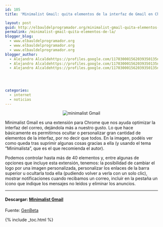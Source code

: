 ```yaml
---
id: 105
title: 'Minimalist Gmail: quita elementos de la interfaz de Gmail en Chrome'

layout: post
guid: http://elbauldelprogramador.org/minimalist-gmail-quita-elementos-de-la-interfaz-de-gmail-en-chrome/
permalink: /minimalist-gmail-quita-elementos-de-la/
blogger_blog:
  - www.elbauldelprogramador.org
  - www.elbauldelprogramador.org
  - www.elbauldelprogramador.org
blogger_author:
  - Alejandro Alcaldehttps://profiles.google.com/117030001562039350135noreply@blogger.com
  - Alejandro Alcaldehttps://profiles.google.com/117030001562039350135noreply@blogger.com
  - Alejandro Alcaldehttps://profiles.google.com/117030001562039350135noreply@blogger.com

  
  
  
categories:
  - internet
  - noticias
---
```

<div class="separator" style="clear: both; text-align: center;">
  <img src="http://lh5.ggpht.com/_IlK2pNFFgGM/TUATGV63PcI/AAAAAAAAARo/-zSZ_QsOyVw/minimalist-gmail.jpg" alt="minimalist Gmail" />
</div>

Minimalist Gmail es una extensión para Chrome que nos ayuda optimizar la interfaz del correo, dejándola más a nuestro gusto. Lo que hace básicamente es permitirnos ocultar o personalizar gran cantidad de elementos de la interfaz, por no decir que todos. En la imagen, podéis ver como queda tras suprimir algunas cosas gracias a ella (y usando el tema “Minimalista”, que es el que recomienda el autor).  
  
<!--ad-->

  
Podemos controlar hasta más de 40 elementos y, entre algunas de opciones que incluye esta extensión, tenemos: la posibilidad de cambiar el logo por una imagen personalizada, personalizar los enlaces de la barra superior u ocultarla toda ella (pudiendo volver a verla con un solo clic), mostrar notificaciones cuando recibamos un correo, incluir en la pestaña un icono que indique los mensajes no leídos y eliminar los anuncios.

* * *

#### Descargar: <a target="_blank" href="https://chrome.google.com/webstore/detail/oddhbkghjoccbljmagcgoklbfdjeiinb">Minimalist Gmail</a>  
Fuente: <a target="_blank" href="http://www.genbeta.com/linux/minimalist-gmail-quita-elementos-de-la-interfaz-de-gmail-en-chrome">GenBeta</a>  




{% include _toc.html %}
